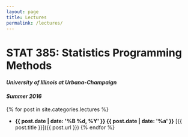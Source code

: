 ```yaml
---
layout: page
title: Lectures
permalink: /lectures/
---
```


# STAT 385: Statistics Programming Methods

#### *University of Illinois at Urbana-Champaign*

#### *Summer 2016*

{% for post in site.categories.lectures %}
- **{{ post.date | date: '%B %d, %Y' }} {{ post.date | date: '%a' }}** [{{ post.title }}]({{ post.url }})
{% endfor %}